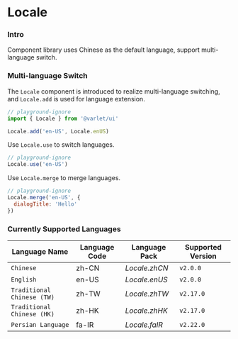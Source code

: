 # Locale

### Intro
Component library uses Chinese as the default language, support multi-language switch.

### Multi-language Switch

The `Locale` component is introduced to realize multi-language switching, and `Locale.add` is used for language extension.

```js
// playground-ignore
import { Locale } from '@varlet/ui'

Locale.add('en-US', Locale.enUS)
```

Use `Locale.use` to switch languages.

```js
// playground-ignore
Locale.use('en-US')
```

Use `Locale.merge` to merge languages.

```js
// playground-ignore
Locale.merge('en-US', {
  dialogTitle: 'Hello'
})
```

### Currently Supported Languages

| Language Name | Language Code | Language Pack | Supported Version |
| --- | --- | --- | --- |
| `Chinese` | zh-CN | _Locale.zhCN_ | `v2.0.0` |
| `English` | en-US | _Locale.enUS_ | `v2.0.0` |
| `Traditional Chinese (TW)` | zh-TW | _Locale.zhTW_ | `v2.17.0` |
| `Traditional Chinese (HK)` | zh-HK | _Locale.zhHK_ | `v2.17.0` |
| `Persian Language` | fa-IR | _Locale.faIR_ | `v2.22.0` |

